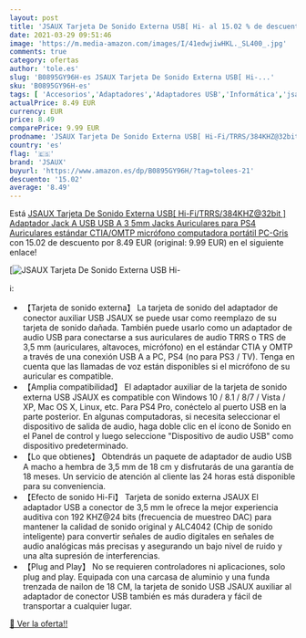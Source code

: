 ```yaml
---
layout: post
title: 'JSAUX Tarjeta De Sonido Externa USB[ Hi- al 15.02 % de descuento'
date: 2021-03-29 09:51:46
image: 'https://m.media-amazon.com/images/I/41edwjiwHKL._SL400_.jpg'
comments: true
category: ofertas
author: 'tole.es'
slug: 'B0895GY96H-es JSAUX Tarjeta De Sonido Externa USB[ Hi-...'
sku: 'B0895GY96H-es'
tags: [ 'Accesorios','Adaptadores','Adaptadores USB','Informática','jsaux','ps4', ]
actualPrice: 8.49 EUR
currency: EUR
price: 8.49
comparePrice: 9.99 EUR
prodname: 'JSAUX Tarjeta De Sonido Externa USB[ Hi-Fi/TRRS/384KHZ@32bit ]  Adaptador Jack A USB  USB A 3 5mm Jacks Auriculares  para PS4 Auriculares  estándar CTIA/OMTP  micrófono computadora portátil  PC-Gris'
country: 'es'
flag: '🇪🇸'
brand: 'JSAUX'
buyurl: 'https://www.amazon.es/dp/B0895GY96H/?tag=tolees-21'
descuento: '15.02'
average: '8.49'
---
```


Está [JSAUX Tarjeta De Sonido Externa USB[ Hi-Fi/TRRS/384KHZ@32bit ]  Adaptador Jack A USB  USB A 3 5mm Jacks Auriculares  para PS4 Auriculares  estándar CTIA/OMTP  micrófono computadora portátil  PC-Gris](https://www.amazon.es/dp/B0895GY96H/?tag=tolees-21) con 15.02 de descuento por 8.49 EUR (original: 9.99 EUR) en el siguiente enlace!

[![JSAUX Tarjeta De Sonido Externa USB[ Hi-](https://m.media-amazon.com/images/I/41edwjiwHKL._SL400_.jpg)](https://www.amazon.es/dp/B0895GY96H/?tag=tolees-21)

ℹ️:

- 【Tarjeta de sonido externa】 La tarjeta de sonido del adaptador de conector auxiliar USB JSAUX se puede usar como reemplazo de su tarjeta de sonido dañada. También puede usarlo como un adaptador de audio USB para conectarse a sus auriculares de audio TRRS o TRS de 3,5 mm (auriculares, altavoces, micrófono) en el estándar CTIA y OMTP a través de una conexión USB A a PC, PS4 (no para PS3 / TV). Tenga en cuenta que las llamadas de voz están disponibles si el micrófono de su auricular es compatible.
- 【Amplia compatibilidad】 El adaptador auxiliar de la tarjeta de sonido externa USB JSAUX es compatible con Windows 10 / 8.1 / 8/7 / Vista / XP, Mac OS X, Linux, etc. Para PS4 Pro, conéctelo al puerto USB en la parte posterior. En algunas computadoras, si necesita seleccionar el dispositivo de salida de audio, haga doble clic en el ícono de Sonido en el Panel de control y luego seleccione "Dispositivo de audio USB" como dispositivo predeterminado.
- 【Lo que obtienes】 Obtendrás un paquete de adaptador de audio USB A macho a hembra de 3,5 mm de 18 cm y disfrutarás de una garantía de 18 meses. Un servicio de atención al cliente las 24 horas está disponible para su conveniencia.
- 【Efecto de sonido Hi-Fi】 Tarjeta de sonido externa JSAUX El adaptador USB a conector de 3,5 mm le ofrece la mejor experiencia auditiva con 192 KHZ@24 bits (frecuencia de muestreo DAC) para mantener la calidad de sonido original y ALC4042 (Chip de sonido inteligente) para convertir señales de audio digitales en señales de audio analógicas más precisas y asegurando un bajo nivel de ruido y una alta supresión de interferencias.
- 【Plug and Play】 No se requieren controladores ni aplicaciones, solo plug and play. Equipada con una carcasa de aluminio y una funda trenzada de nailon de 18 CM, la tarjeta de sonido USB JSAUX auxiliar al adaptador de conector USB también es más duradera y fácil de transportar a cualquier lugar.

[🛒 Ver la oferta!!](https://www.amazon.es/dp/B0895GY96H/?tag=tolees-21)
